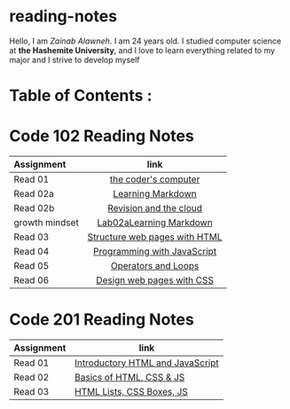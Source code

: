 # reading-notes


Hello, I am *Zainab Alawneh*. I am 24 years old. I studied computer science at **the Hashemite University**, and I love to learn everything related to my major and I strive to develop myself


# **Table of Contents :**

# **Code 102 Reading Notes**

| Assignment    |                   link                                    | 
| :---          |                  :----:                                   |
| Read 01       |[the coder's computer](code102readnote/read01.md)          | 
| Read 02a      |[Learning Markdown](code102readnote/read02a.md)            | 
| Read 02b      |[Revision and the cloud ](code102readnote/read02b.md)      | 
|growth mindset |[Lab02aLearning Markdown](code102readnote/growthMindset.md)| 
| Read 03       |[Structure web pages with HTML](code102readnote/read03.md) | 
| Read 04       |[Programming with JavaScript](code102readnote/read04.md)   |
| Read 05       |[Operators and Loops](code102readnote/read05.md)           |
| Read 06       |[Design web pages with CSS](code102readnote/read06.md)     |








#  **Code 201 Reading Notes**

 

| Assignment  |                      link                                         |
| ----------- | ---------------------------------------------------------------   |
|    Read 01  | [Introductory HTML and JavaScript](code201readnote/class-01.md)   |
|    Read 02  | [ Basics of HTML, CSS & JS](code201readnote/class-02.md)          |
|    Read 03  | [ HTML Lists, CSS Boxes, JS](code201readnote/class-03.md)         |